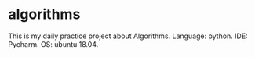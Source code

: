# algorithms
This is my daily practice project about Algorithms.
Language: python.
IDE: Pycharm.
OS: ubuntu 18.04.
